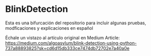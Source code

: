 # BlinkDetection

Esta es una bifurcación del repositorio para incluir algunas pruebas, modficaciones y explicaciones en español

Échale un vistazo al artículo original en Medium Article:
https://medium.com/algoasylum/blink-detection-using-python-737a88893825?sk=cd6d15db333ce7474db72702e7a40a0e
